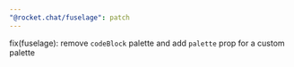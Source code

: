 ```yaml
---
"@rocket.chat/fuselage": patch
---
```


fix(fuselage): remove `codeBlock` palette and add `palette` prop for a custom palette
